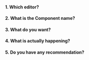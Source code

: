 #### 1. Which editor?




#### 2. What is the Component name?






#### 3. What do you want?






#### 4. What is actually happening?






#### 5. Do you have any recommendation?
